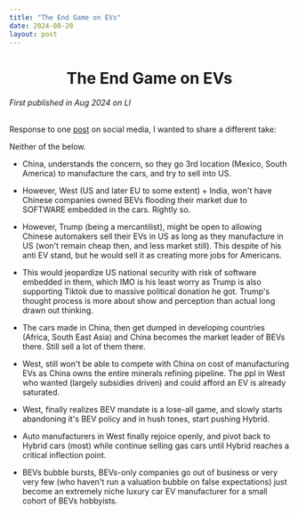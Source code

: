 ```yaml
---
title: "The End Game on EVs"
date: 2024-08-20
layout: post
---
```


<div align="center">
  <h1><strong>The End Game on EVs</strong></h1>
</div>


*First published in Aug 2024 on LI*<br><br>

Response to one [post](https://www.linkedin.com/posts/alexroy_us-eyeing-new-rules-to-keep-chinese-software-activity-7221201835578028032-atjX?utm_source=share&utm_medium=member_desktop&rcm=ACoAAAMKfm0B-EXBInKto2N3Eu7FN6jLwcd_diU) on social media, I wanted to share a different take: 

Neither of the below. 

- China, understands the concern, so they go 3rd location (Mexico, South America) to manufacture the cars, and try to sell into US. 

- However, West (US and later EU to some extent) + India, won't have Chinese companies owned BEVs flooding their market due to SOFTWARE embedded in the cars. Rightly so. 

- However, Trump (being a mercantilist), might be open to allowing Chinese automakers sell their EVs in US as long as they manufacture in US (won't remain cheap then, and less market still). This despite of his anti EV stand, but he would sell it as creating more jobs for Americans. 

- This would jeopardize US national security with risk of software embedded in them, which IMO is his least worry as Trump is also supporting Tiktok due to massive political donation he got. Trump's thought process is more about show and perception than actual long drawn out thinking. 

- The cars made in China, then get dumped in developing countries (Africa, South East Asia) and China becomes the market leader of BEVs there. Still sell a lot of them there.

- West, still won't be able to compete with China on cost of manufacturing EVs as China owns the entire minerals refining pipeline. The ppl in West who wanted (largely subsidies driven) and could afford an EV is already saturated.

- West, finally realizes BEV mandate is a lose-all game, and slowly starts abandoning it's BEV policy and in hush tones, start pushing Hybrid. 

- Auto manufacturers in West finally rejoice openly, and pivot back to Hybrid cars (most) while continue selling gas cars until Hybrid reaches a critical inflection point. 

- BEVs bubble bursts, BEVs-only companies go out of business or very very few (who haven't run a valuation bubble on false expectations) just become an extremely niche luxury car EV manufacturer for a small cohort of BEVs hobbyists. 

